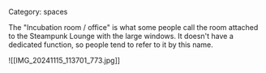 Category: spaces

The "Incubation room / office" is what some people call the room attached to the Steampunk Lounge with the large windows. It doesn't have a dedicated function, so people tend to refer to it by this name.

![[IMG_20241115_113701_773.jpg]]